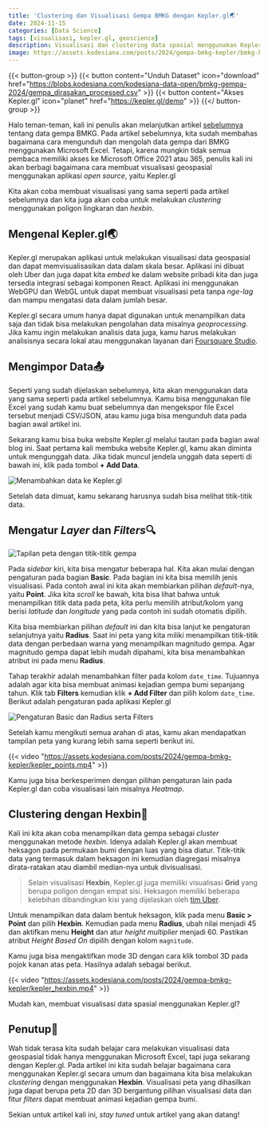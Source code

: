 ```yaml
---
title: 'Clustering dan Visualisasi Gempa BMKG dengan Kepler.gl🌏'
date: 2024-11-15
categories: [Data Science]
tags: [visualisasi, kepler.gl, geoscience]
description: Visualisasi dan clustering data spasial menggunakan Kepler.gl
image: https://assets.kodesiana.com/posts/2024/gempa-bmkg-kepler/bmkg-kepler-cover_comp.png
---
```


{{< button-group >}}
    {{< button content="Unduh Dataset" icon="download" href="https://blobs.kodesiana.com/kodesiana-data-open/bmkg-gempa-2024/gempa_dirasakan_processed.csv" >}}
    {{< button content="Akses Kepler.gl" icon="planet" href="https://kepler.gl/demo" >}}
{{</ button-group >}}

Halo teman-teman, kali ini penulis akan melanjutkan artikel [sebelumnya](/post/scraping-dan-visualisasi-gempa-bmkg-dengan-microsoft-excel/) tentang data gempa BMKG. Pada artikel sebelumnya, kita sudah membahas bagaimana cara mengunduh dan mengolah data gempa dari BMKG menggunakan Microsoft Excel. Tetapi, karena mungkin tidak semua pembaca memiliki akses ke Microsoft Office 2021 atau 365, penulis kali ini akan berbagi bagaimana cara membuat visualisasi geospasial menggunakan aplikasi *open source*, yaitu Kepler.gl

Kita akan coba membuat visualisasi yang sama seperti pada artikel sebelumnya dan kita juga akan coba untuk melakukan *clustering* menggunakan poligon lingkaran dan *hexbin*.

## Mengenal Kepler.gl🌏

Kepler.gl merupakan aplikasi untuk melakukan visualisasi data geospasial dan dapat memvisualisasikan data dalam skala besar. Aplikasi ini dibuat oleh Uber dan juga dapat kita *embed* ke dalam website pribadi kita dan juga tersedia integrasi sebagai komponen React. Aplikasi ini menggunakan WebGPU dan WebGL untuk dapat membuat visualisasi peta tanpa *nge-lag* dan mampu mengatasi data dalam jumlah besar.

Kepler.gl secara umum hanya dapat digunakan untuk menampilkan data saja dan tidak bisa melakukan pengolahan data misalnya *geoprocessing*. Jika kamu ingin melakukan analisis data juga, kamu harus melakukan analisisnya secara lokal atau menggunakan layanan dari [Foursquare Studio](https://location.foursquare.com/).

## Mengimpor Data📤

Seperti yang sudah dijelaskan sebelumnya, kita akan menggunakan data yang sama seperti pada artikel sebelumnya. Kamu bisa menggunakan file Excel yang sudah kamu buat sebelumnya dan mengekspor file Excel tersebut menjadi CSV/JSON, atau kamu juga bisa mengunduh data pada bagian awal artikel ini.

Sekarang kamu bisa buka website Kepler.gl melalui tautan pada bagian awal blog ini. Saat pertama kali membuka website Kepler.gl, kamu akan diminta untuk mengunggah data. Jika tidak muncul jendela unggah data seperti di bawah ini, klik pada tombol **+ Add Data**.

![Menambahkan data ke Kepler.gl](https://assets.kodesiana.com/posts/2024/gempa-bmkg-kepler/fig1_add_data_comp.png)

Setelah data dimuat, kamu sekarang harusnya sudah bisa melihat titik-titik data.

## Mengatur *Layer* dan *Filters*🔍

![Tapilan peta dengan titik-titik gempa](https://assets.kodesiana.com/posts/2024/gempa-bmkg-kepler/fig2_map_comp.png)

Pada *sidebar* kiri, kita bisa mengatur beberapa hal. Kita akan mulai dengan pengaturan pada bagian **Basic**. Pada bagian ini kita bisa memilih jenis visualisasi. Pada contoh awal ini kita akan membiarkan pilihan *default*-nya, yaitu **Point**. Jika kita *scroll* ke bawah, kita bisa lihat bahwa untuk menampilkan titik data pada peta, kita perlu memilih atribut/kolom yang berisi *latitude* dan *longitude* yang pada contoh ini sudah otomatis dipilih.

Kita bisa membiarkan pilihan *default* ini dan kita bisa lanjut ke pengaturan selanjutnya yaitu **Radius**. Saat ini peta yang kita miliki menampilkan titik-titik data dengan perbedaan warna yang menampilkan magnitudo gempa. Agar magnitudo gempa dapat lebih mudah dipahami, kita bisa menambahkan atribut ini pada menu **Radius**.

Tahap terakhir adalah menambahkan filter pada kolom `date_time`. Tujuannya adalah agar kita bisa membuat animasi kejadian gempa bumi sepanjang tahun. Klik tab **Filters** kemudian klik **+ Add Filter** dan pilih kolom `date_time`. Berikut adalah pengaturan pada aplikasi Kepler.gl

![Pengaturan **Basic** dan **Radius** serta **Filters**](https://assets.kodesiana.com/posts/2024/gempa-bmkg-kepler/fig3_config_comp.png)

Setelah kamu mengikuti semua arahan di atas, kamu akan mendapatkan tampilan peta yang kurang lebih sama seperti berikut ini.

{{< video "https://assets.kodesiana.com/posts/2024/gempa-bmkg-kepler/kepler_points.mp4" >}}

Kamu juga bisa berkesperimen dengan pilihan pengaturan lain pada Kepler.gl dan coba visualisasi lain misalnya *Heatmap*.

## Clustering dengan Hexbin🐝

Kali ini kita akan coba menampilkan data gempa sebagai *cluster* menggunakan metode *hexbin*. Idenya adalah Kepler.gl akan membuat heksagon pada permukaan bumi dengan luas yang bisa diatur. Titik-titik data yang termasuk dalam heksagon ini kemudian diagregasi misalnya dirata-ratakan atau diambil median-nya untuk divisualisasi.

> Selain visualisasi **Hexbin**, Kepler.gl juga memiliki visualisasi **Grid** yang berupa poligon dengan empat sisi. Heksagon memiliki beberapa kelebihan dibandingkan kisi yang dijelaskan oleh [tim Uber](https://www.uber.com/en-ID/blog/h3/).

Untuk menampilkan data dalam bentuk heksagon, klik pada menu **Basic > Point** dan pilih **Hexbin**. Kemudian pada menu **Radius**, ubah nilai menjadi 45 dan aktifkan menu **Height** dan atur *height multiplier* menjadi 60. Pastikan atribut *Height Based On* dipilih dengan kolom `magnitude`.

Kamu juga bisa mengaktifkan mode 3D dengan cara klik tombol 3D pada pojok kanan atas peta. Hasilnya adalah sebagai berikut.

{{< video "https://assets.kodesiana.com/posts/2024/gempa-bmkg-kepler/kepler_hexbin.mp4" >}}

Mudah kan, membuat visualisasi data spasial menggunakan Kepler.gl?

## Penutup📘

Wah tidak terasa kita sudah belajar cara melakukan visualisasi data geospasial tidak hanya menggunakan Microsoft Excel, tapi juga sekarang dengan Kepler.gl. Pada artikel ini kita sudah belajar bagaimana cara menggunakan Kepler.gl secara umum dan bagaimana kita bisa melakukan *clustering* dengan menggunakan **Hexbin**. Visualisasi peta yang dihasilkan juga dapat berupa peta 2D dan 3D bergantung pilihan visualisasi data dan fitur *filters* dapat membuat animasi kejadian gempa bumi.

Sekian untuk artikel kali ini, *stay tuned* untuk artikel yang akan datang!
